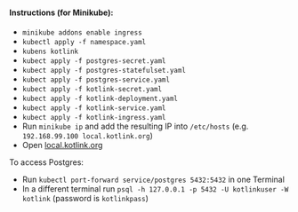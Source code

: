 #### Instructions (for Minikube):

* `minikube addons enable ingress`
* `kubectl apply -f namespace.yaml`
* `kubens kotlink`
* `kubect apply -f postgres-secret.yaml`
* `kubect apply -f postgres-statefulset.yaml`
* `kubect apply -f postgres-service.yaml`
* `kubect apply -f kotlink-secret.yaml`
* `kubect apply -f kotlink-deployment.yaml`
* `kubect apply -f kotlink-service.yaml`
* `kubect apply -f kotlink-ingress.yaml`
* Run `minikube ip` and add the resulting IP into `/etc/hosts` 
(e.g. `192.168.99.100 local.kotlink.org`)
* Open [local.kotlink.org](https://local.kotlink.org)

To access Postgres:
* Run `kubectl port-forward service/postgres 5432:5432` in one Terminal
* In a different terminal run `psql -h 127.0.0.1 -p 5432 -U kotlinkuser -W kotlink` (password is `kotlinkpass`)